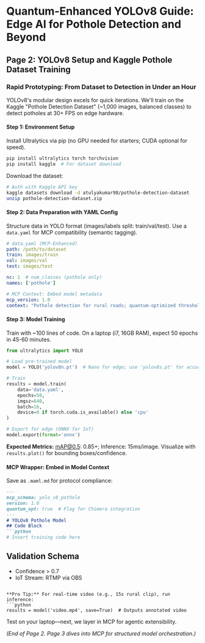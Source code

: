 # Quantum-Enhanced YOLOv8 Guide: Edge AI for Pothole Detection and Beyond

## Page 2: YOLOv8 Setup and Kaggle Pothole Dataset Training

### Rapid Prototyping: From Dataset to Detection in Under an Hour

YOLOv8's modular design excels for quick iterations. We'll train on the Kaggle "Pothole Detection Dataset" (~1,000 images, balanced classes) to detect potholes at 30+ FPS on edge hardware.

#### Step 1: Environment Setup
Install Ultralytics via pip (no GPU needed for starters; CUDA optional for speed).

```bash
pip install ultralytics torch torchvision
pip install kaggle  # For dataset download
```

Download the dataset:
```bash
# Auth with Kaggle API key
kaggle datasets download -d atulyakumar98/pothole-detection-dataset
unzip pothole-detection-dataset.zip
```

#### Step 2: Data Preparation with YAML Config
Structure data in YOLO format (images/labels split: train/val/test). Use a `data.yaml` for MCP compatibility (semantic tagging).

```yaml
# data.yaml (MCP-Enhanced)
path: /path/to/dataset
train: images/train
val: images/val
test: images/test

nc: 1  # num_classes (pothole only)
names: ['pothole']

# MCP Context: Embed model metadata
mcp_version: 1.0
context: "Pothole detection for rural roads; quantum-optimized thresholds"
```

#### Step 3: Model Training
Train with ~100 lines of code. On a laptop (i7, 16GB RAM), expect 50 epochs in 45-60 minutes.

```python
from ultralytics import YOLO

# Load pre-trained model
model = YOLO('yolov8n.pt')  # Nano for edge; use 'yolov8s.pt' for accuracy

# Train
results = model.train(
    data='data.yaml',
    epochs=50,
    imgsz=640,
    batch=16,
    device=0 if torch.cuda.is_available() else 'cpu'
)

# Export for edge (ONNX for IoT)
model.export(format='onnx')
```

**Expected Metrics:** mAP@0.5: 0.85+; Inference: 15ms/image. Visualize with `results.plot()` for bounding boxes/confidence.

#### MCP Wrapper: Embed in Model Context
Save as `.maml.md` for protocol compliance:
```markdown
---
mcp_schema: yolo_v8_pothole
version: 1.0
quantum_opt: true  # Flag for Chimera integration
---
# YOLOv8 Pothole Model
## Code Block
```python
# Insert training code here
```
## Validation Schema
- Confidence > 0.7
- IoT Stream: RTMP via OBS
```

**Pro Tip:** For real-time video (e.g., 15s rural clip), run inference:
```python
results = model('video.mp4', save=True)  # Outputs annotated video
```

Test on your laptop—next, we layer in MCP for agentic extensibility.

*(End of Page 2. Page 3 dives into MCP for structured model orchestration.)*